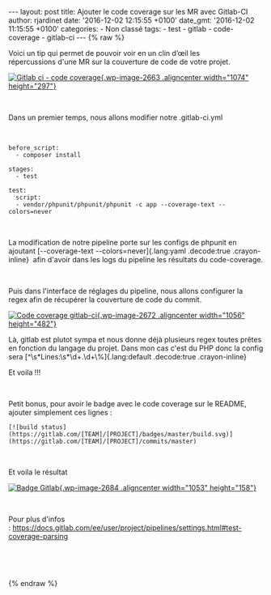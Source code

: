 --- layout: post title: Ajouter le code coverage sur les MR avec
Gitlab-CI author: rjardinet date: '2016-12-02 12:15:55 +0100' date\_gmt:
'2016-12-02 11:15:55 +0100' categories: - Non classé tags: - test -
gitlab - code-coverage - gitlab-ci --- {% raw %}

Voici un tip qui permet de pouvoir voir en un clin d’œil les
répercussions d'une MR sur la couverture de code de votre projet.

[![Gitlab ci - code
coverage](http://blog.eleven-labs.com/wp-content/uploads/2016/11/Sans-titre-300x83.png){.wp-image-2663
.aligncenter width="1074"
height="297"}](http://blog.eleven-labs.com/wp-content/uploads/2016/11/Sans-titre.png)

 

Dans un premier temps, nous allons modifier notre .gitlab-ci.yml

 

``` {.lang:yaml .decode:true}
before_script:
  - composer install

stages:
  - test

test:
  script:
  - vendor/phpunit/phpunit/phpunit -c app --coverage-text --colors=never
```

 

La modification de notre pipeline porte sur les configs de phpunit en
ajoutant [--coverage-text --colors=never]{.lang:yaml .decode:true
.crayon-inline}  afin d'avoir dans les logs du pipeline les résultats du
code-coverage.

 

Puis dans l'interface de réglages du pipeline, nous allons configurer la
regex afin de récupérer la couverture de code du commit.

[![Code coverage
gitlab-ci](http://blog.eleven-labs.com/wp-content/uploads/2016/11/Sans-titre-1-300x137.png){.wp-image-2672
.aligncenter width="1056"
height="482"}](http://blog.eleven-labs.com/wp-content/uploads/2016/11/Sans-titre-1.png)

Là, gitlab est plutot sympa et nous donne déjà plusieurs regex toutes
prêtes en fonction du langage du projet. Dans mon cas c'est du PHP donc
la config sera [\^\\s\*Lines:\\s\*\\d+.\\d+\\%]{.lang:default
.decode:true .crayon-inline}

Et voila !!!

 

Petit bonus, pour avoir le badge avec le code coverage sur le README,
ajouter simplement ces lignes :

``` {.lang:default .decode:true}
[![build status](https://gitlab.com/[TEAM]/[PROJECT]/badges/master/build.svg)](https://gitlab.com/[TEAM]/[PROJECT]/commits/master)
```

 

Et voila le résultat

[![Badge
Gitlab](http://blog.eleven-labs.com/wp-content/uploads/2016/11/Sans-titre-2-300x45.png){.wp-image-2684
.aligncenter width="1053"
height="158"}](http://blog.eleven-labs.com/wp-content/uploads/2016/11/Sans-titre-2.png)

 

Pour plus d'infos
: <https://docs.gitlab.com/ee/user/project/pipelines/settings.html#test-coverage-parsing>

 

 

{% endraw %}
